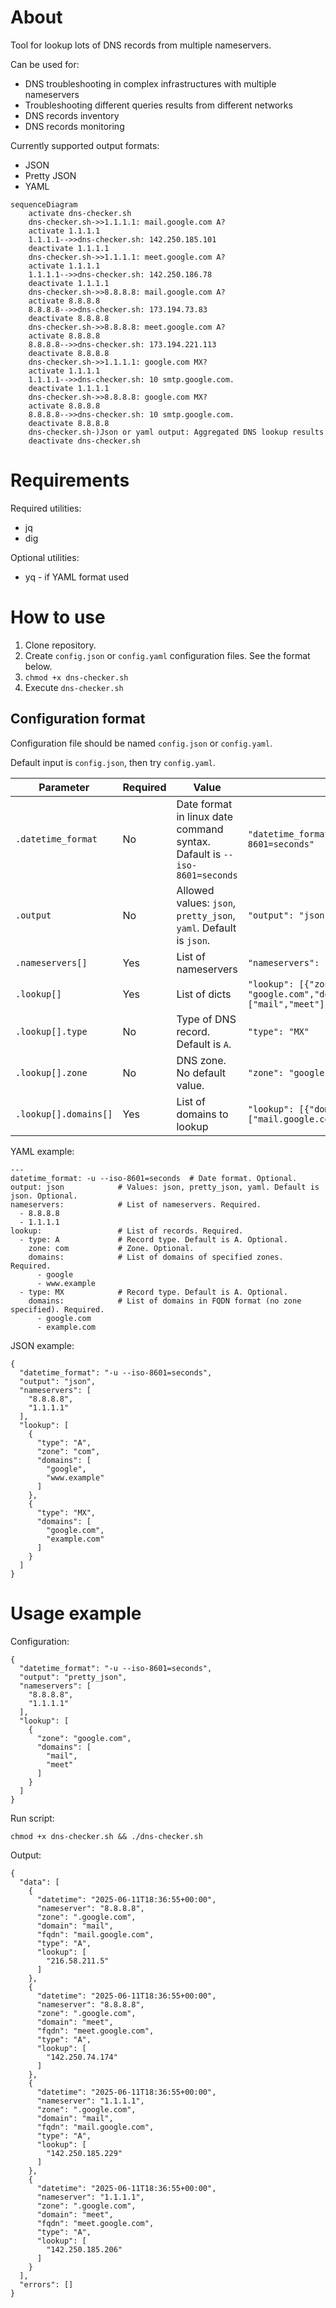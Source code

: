 # About

Tool for lookup lots of DNS records from multiple nameservers.

Can be used for:
- DNS troubleshooting in complex infrastructures with multiple nameservers
- Troubleshooting different queries results from different networks
- DNS records inventory
- DNS records monitoring

Currently supported output formats:
- JSON
- Pretty JSON
- YAML

```mermaid
sequenceDiagram
    activate dns-checker.sh
    dns-checker.sh->>1.1.1.1: mail.google.com A?
    activate 1.1.1.1
    1.1.1.1-->>dns-checker.sh: 142.250.185.101
    deactivate 1.1.1.1
    dns-checker.sh->>1.1.1.1: meet.google.com A?
    activate 1.1.1.1
    1.1.1.1-->>dns-checker.sh: 142.250.186.78
    deactivate 1.1.1.1
    dns-checker.sh->>8.8.8.8: mail.google.com A?
    activate 8.8.8.8
    8.8.8.8-->>dns-checker.sh: 173.194.73.83
    deactivate 8.8.8.8
    dns-checker.sh->>8.8.8.8: meet.google.com A?
    activate 8.8.8.8
    8.8.8.8-->>dns-checker.sh: 173.194.221.113
    deactivate 8.8.8.8
    dns-checker.sh->>1.1.1.1: google.com MX?
    activate 1.1.1.1
    1.1.1.1-->>dns-checker.sh: 10 smtp.google.com.
    deactivate 1.1.1.1
    dns-checker.sh->>8.8.8.8: google.com MX?
    activate 8.8.8.8
    8.8.8.8-->>dns-checker.sh: 10 smtp.google.com.
    deactivate 8.8.8.8
    dns-checker.sh-)Json or yaml output: Aggregated DNS lookup results
    deactivate dns-checker.sh
```

# Requirements

Required utilities:
- jq
- dig

Optional utilities:
- yq - if YAML format used

# How to use

1. Clone repository.
2. Create `config.json` or `config.yaml` configuration files. See the format below.
3. `chmod +x dns-checker.sh`
4. Execute `dns-checker.sh`

## Configuration format

Configuration file should be named `config.json` or `config.yaml`.

Default input is `config.json`, then try `config.yaml`.

| Parameter | Required | Value | Exaple |
| - | - | - | - |
| `.datetime_format` | No | Date format in linux date command syntax. Dafault is `--iso-8601=seconds` | `"datetime_format": "-u --iso-8601=seconds"` |
| `.output` | No | Allowed values: `json`, `pretty_json`, `yaml`. Default is `json`. | `"output": "json"` |
| `.nameservers[]` | Yes | List of nameservers | `"nameservers": ["8.8.8.8","1.1.1.1"]` |
| `.lookup[]` | Yes | List of dicts | `"lookup": [{"zone": "google.com","domains": ["mail","meet"]}]` |
| `.lookup[].type` | No | Type of DNS record. Default is `A`. | `"type": "MX"` |
| `.lookup[].zone` | No | DNS zone. No default value. | `"zone": "google.com"` |
| `.lookup[].domains[]` | Yes | List of domains to lookup | `"lookup": [{"domains": ["mail.google.com","meet.google.com"]}]` |

YAML example:
```
---
datetime_format: -u --iso-8601=seconds  # Date format. Optional.
output: json            # Values: json, pretty_json, yaml. Default is json. Optional. 
nameservers:            # List of nameservers. Required.
  - 8.8.8.8
  - 1.1.1.1
lookup:                 # List of records. Required.
  - type: A             # Record type. Default is A. Optional.
    zone: com           # Zone. Optional.
    domains:            # List of domains of specified zones. Required.
      - google
      - www.example
  - type: MX            # Record type. Default is A. Optional.
    domains:            # List of domains in FQDN format (no zone specified). Required.
      - google.com
      - example.com
```

JSON example:
```
{
  "datetime_format": "-u --iso-8601=seconds",
  "output": "json",
  "nameservers": [
    "8.8.8.8",
    "1.1.1.1"
  ],
  "lookup": [
    {
      "type": "A",
      "zone": "com",
      "domains": [
        "google",
        "www.example"
      ]
    },
    {
      "type": "MX",
      "domains": [
        "google.com",
        "example.com"
      ]
    }
  ]
}
```

# Usage example

Configuration:
```
{
  "datetime_format": "-u --iso-8601=seconds",
  "output": "pretty_json",
  "nameservers": [
    "8.8.8.8",
    "1.1.1.1"
  ],
  "lookup": [
    {
      "zone": "google.com",
      "domains": [
        "mail",
        "meet"
      ]
    }
  ]
}
```

Run script:
```
chmod +x dns-checker.sh && ./dns-checker.sh
```

Output:
```
{
  "data": [
    {
      "datetime": "2025-06-11T18:36:55+00:00",
      "nameserver": "8.8.8.8",
      "zone": ".google.com",
      "domain": "mail",
      "fqdn": "mail.google.com",
      "type": "A",
      "lookup": [
        "216.58.211.5"
      ]
    },
    {
      "datetime": "2025-06-11T18:36:55+00:00",
      "nameserver": "8.8.8.8",
      "zone": ".google.com",
      "domain": "meet",
      "fqdn": "meet.google.com",
      "type": "A",
      "lookup": [
        "142.250.74.174"
      ]
    },
    {
      "datetime": "2025-06-11T18:36:55+00:00",
      "nameserver": "1.1.1.1",
      "zone": ".google.com",
      "domain": "mail",
      "fqdn": "mail.google.com",
      "type": "A",
      "lookup": [
        "142.250.185.229"
      ]
    },
    {
      "datetime": "2025-06-11T18:36:55+00:00",
      "nameserver": "1.1.1.1",
      "zone": ".google.com",
      "domain": "meet",
      "fqdn": "meet.google.com",
      "type": "A",
      "lookup": [
        "142.250.185.206"
      ]
    }
  ],
  "errors": []
}
```
